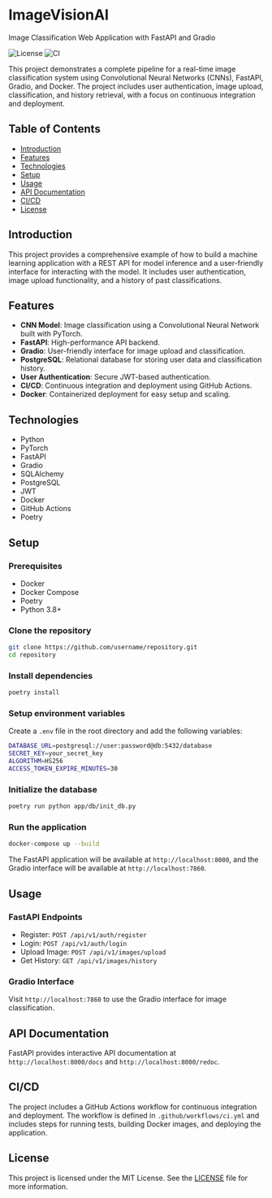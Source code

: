 # ImageVisionAI
Image Classification Web Application with FastAPI and Gradio

![License](https://img.shields.io/badge/license-MIT-green)
![CI](https://github.com/SkxPhan/ImageVisionAI/actions/workflows/ci.yml/badge.svg)

<!-- Add badge for coverage, python version and OS where the build succed -->

This project demonstrates a complete pipeline for a real-time image classification system using Convolutional Neural Networks (CNNs), FastAPI, Gradio, and Docker. The project includes user authentication, image upload, classification, and history retrieval, with a focus on continuous integration and deployment.

## Table of Contents

- [Introduction](#introduction)
- [Features](#features)
- [Technologies](#technologies)
- [Setup](#setup)
- [Usage](#usage)
- [API Documentation](#api-documentation)
- [CI/CD](#cicd)
- [License](#license)

## Introduction

This project provides a comprehensive example of how to build a machine learning application with a REST API for model inference and a user-friendly interface for interacting with the model. It includes user authentication, image upload functionality, and a history of past classifications.

## Features

- **CNN Model**: Image classification using a Convolutional Neural Network built with PyTorch.
- **FastAPI**: High-performance API backend.
- **Gradio**: User-friendly interface for image upload and classification.
- **PostgreSQL**: Relational database for storing user data and classification history.
- **User Authentication**: Secure JWT-based authentication.
- **CI/CD**: Continuous integration and deployment using GitHub Actions.
- **Docker**: Containerized deployment for easy setup and scaling.

## Technologies

- Python
- PyTorch
- FastAPI
- Gradio
- SQLAlchemy
- PostgreSQL
- JWT
- Docker
- GitHub Actions
- Poetry

## Setup

### Prerequisites

- Docker
- Docker Compose
- Poetry
- Python 3.8+

### Clone the repository

```bash
git clone https://github.com/username/repository.git
cd repository
```

### Install dependencies

```bash
poetry install
```

### Setup environment variables

Create a `.env` file in the root directory and add the following variables:
```bash
DATABASE_URL=postgresql://user:password@db:5432/database
SECRET_KEY=your_secret_key
ALGORITHM=HS256
ACCESS_TOKEN_EXPIRE_MINUTES=30
```

### Initialize the database

```bash
poetry run python app/db/init_db.py
```

### Run the application
```bash
docker-compose up --build
```

The FastAPI application will be available at `http://localhost:8000`, and the Gradio interface will be available at `http://localhost:7860`.

## Usage

### FastAPI Endpoints

- Register: `POST /api/v1/auth/register`
- Login: `POST /api/v1/auth/login`
- Upload Image: `POST /api/v1/images/upload`
- Get History: `GET /api/v1/images/history`

### Gradio Interface
Visit `http://localhost:7860` to use the Gradio interface for image classification.

## API Documentation
FastAPI provides interactive API documentation at `http://localhost:8000/docs` and `http://localhost:8000/redoc`.

## CI/CD
The project includes a GitHub Actions workflow for continuous integration and deployment. The workflow is defined in `.github/workflows/ci.yml` and includes steps for running tests, building Docker images, and deploying the application.

## License

This project is licensed under the MIT License. See the [LICENSE](LICENSE) file for more information.
